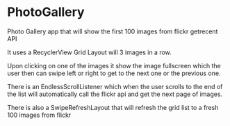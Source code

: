 # PhotoGallery

Photo Gallery app that will show the first 100 images from flickr getrecent API

It uses a RecyclerView Grid Layout will 3 images in a row.  

Upon clicking on one of the images it show the image fullscreen which the user then can swipe left or right to get to the next one or the previous one.

There is an EndlessScrollListener which when the user scrolls to the end of the list will automatically call the flickr api and get the next page of images.

There is also a SwipeRefreshLayout that will refresh the grid list to a fresh 100 images from flickr
